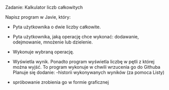 Zadanie: Kalkulator liczb całkowitych

Napisz program w Javie, który:

- Pyta użytkownika o dwie liczby całkowite.

- Pyta użytkownika, jaką operację chce wykonać: dodawanie, odejmowanie, mnożenie lub dzielenie.

- Wykonuje wybraną operację.

- Wyświetla wynik.
Ponadto program wyświetla liczbę w pętli z której można wyjść. To program wykonuje w chwili wrzucenia go do Githuba
Planuje się dodanie:
-historii wykonywanych wyników (za pomoca Listy)
- spróbowanie zrobienia go w formie graficznej
